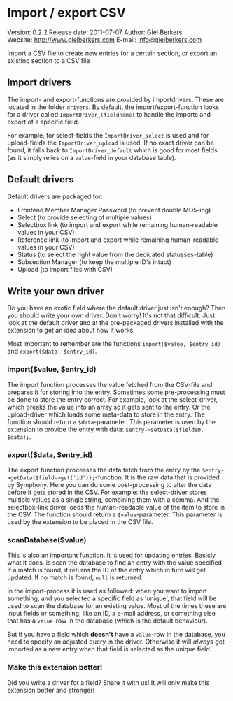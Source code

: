 # Import / export CSV #

Version: 0.2.2
Release date: 2011-07-07
Author: Giel Berkers  
Website: http://www.gielberkers.com
E-mail: info@gielberkers.com

Import a CSV file to create new entries for a certain section, or export an existing section to a CSV file

## Import drivers ##

The import- and export-functions are provided by importdrivers. These are located in the folder `drivers`.
By default, the import/export-function looks for a driver called `ImportDriver_(fieldname)` to handle the
imports and export of a specific field.

For example, for select-fields the `ImportDriver_select` is used and for upload-fields the `ImportDriver_upload` is used.
If no exact driver can be found, it falls back to `ImportDriver_default` which is good for most fields (as it simply relies
on a `value`-field in your database table).

## Default drivers ##

Default drivers are packaged for:

- Frontend Member Manager Password (to prevent double MD5-ing)
- Select (to provide selecting of multiple values)
- Selectbox link (to import and export while remaining human-readable values in your CSV)
- Reference link (to import and export while remaining human-readable values in your CSV)
- Status (to select the right value from the dedicated statusses-table)
- Subsection Manager (to keep the multiple ID's intact)
- Upload (to import files with CSV)

## Write your own driver ##

Do you have an exotic field where the default driver just isn't enough? Then you should write your own driver.
Don't worry! It's not that difficult. Just look at the default driver and at the pre-packaged drivers installed with the extension
to get an idea about how it works.

Most important to remember are the functions `import($value, $entry_id)` and `export($data, $entry_id)`.

### import($value, $entry_id) ###

The import function processes the value fetched from the CSV-file and prepares it for storing into the entry. Sometimes some
pre-processing must be done to store the entry correct. For example, look at the select-driver, which breaks the value into an array
so it gets sent to the entry. Or the upload-driver which loads some meta-data to store in the entry. The function should return
a `$data`-parameter. This parameter is used by the extension to provide the entry with data: `$entry->setData($fieldID, $data);`.

### export($data, $entry_id) ###

The export function processes the data fetch from the entry by the `$entry->getData($field->get('id'));`-function. It is the raw
data that is provided by Symphony. Here you can do some post-processing to alter the data before it gets stored in the CSV. For example:
the select-driver stores multiple values as a single string, combining them with a comma. And the selectbox-link driver loads the human-readable
value of the item to store in the CSV. The function should return a `$value`-parameter. This parameter is used by the extension to
be placed in the CSV file.

### scanDatabase($value) ###

This is also an important function. It is used for updating entries. Basicly what it does, is scan the database to find an
entry with the value specified. If a match is found, it returns the ID of the entry which in turn will get updated. If no match is
found, `null` is returned.

In the import-process it is used as followed: when you want to import something, and you selected a specific field as 'unique', that
field will be used to scan the database for an existing value. Most of the times these are input fields or something, like an ID, a
e-mail address, or something else that has a `value`-row in the database (which is the default behaviour).

But if you have a field which **doesn't** have a `value`-row in the database, you need to specify an adjusted query in the driver.
Otherwise it will *always* get imported as a new entry when that field is selected as the unique field.

### Make this extension better! ###

Did you write a driver for a field? Share it with us! It will only make this extension better and stronger!